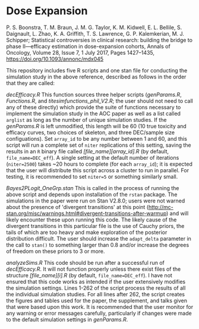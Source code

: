 # Dose Expansion

P. S. Boonstra, T. M. Braun, J. M. G. Taylor, K. M. Kidwell, E. L. Bellile, S. Daignault, L. Zhao, K. A. Griffith, T. S. Lawrence, G. P. Kalemkerian, M. J. Schipper; Statistical controversies in clinical research: building the bridge to phase II—efficacy estimation in dose-expansion cohorts, Annals of Oncology, Volume 28, Issue 7, 1 July 2017, Pages 1427–1435, https://doi.org/10.1093/annonc/mdx045

This repository includes five R scripts and one stan file for conducting the simulation study in the above reference, described as follows in the order that they are called:


*decEfficacy.R* This function sources three helper scripts (*genParams.R*, *Functions.R*, and *titesimfunctions_phil_V2.R*; the user should not need to call any of these directly) which provide the suite of functions necessary to implement the simulation study in the AOC paper as well as a list called `arglist` as long as the number of unique simulation studies. If the *genParams.R* is left unmodified, this length will be 60 (10 true toxicity and efficacy curves, two choices of skeleton, and three DEC/sample size configuations). Set `array_id` to be any number between 1 and 60, and this script will run a complete set of `niter` replications of this setting, saving the results in an `R` binary file called *[file_name][array_id].R* (by default, `file_name=DEC_eff`). A single setting at the default number of iterations (`niter=2500`) takes ~20 hours to complete (for each `array_id`); it is expected that the user will distribute this script across a cluster to run in parallel. For testing, it is recommended to set `niter=5` or something similarly small. 

*Bayes2PLogit_OneGrp.stan* This is called in the process of running the above script and depends upon installation of the `rstan` package. The simulations in the paper were run on Stan V2.8.0; users were not warned about the presence of 'divergent transitions' at this point (http://mc-stan.org/misc/warnings.html#divergent-transitions-after-warmup) and will likely encounter these upon running this code. The likely cause of the divergent transitions in this particular file is the use of Cauchy priors, the tails of which are too heavy and make exploration of the posterior distribution difficult. The user should increase the `adapt_delta` parameter in the call to `stan()` to something larger than 0.8 and/or increase the degrees of freedom on these priors to 3 or more. 

*analyzeSims.R* This code should be run after a successful run of *decEfficacy.R*. It will not function properly unless there exist files of the structure *[file_name][i].R* (by default, `file_name=DEC_eff`). I have not ensured that this code works as intended if the user extensively modifies the simulation settings. Lines 1-262 of the script process the results of all the individual simulation studies. For all lines after 262, the script creates the figures and tables used for the paper, the supplement, and talks given that were based upon this work. It is recommended that the user monitor for any warning or error messages carefully, particularly if changes were made to the default simulation settings in *genParams.R*. 
